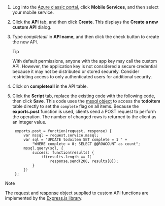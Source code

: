 

1. Log into the [Azure classic portal](https://manage.windowsazure.com/), click **Mobile Services**, and then select your mobile service.
2. Click the **API** tab, and then click **Create**. This displays the **Create a new custom API** dialog.
3. Type *completeall* in **API name**, and then click the check button to create the new API.
   
   > [!TIP]
   > With default permissions, anyone with the app key may call the custom API. However, the application key is not considered a secure credential because it may not be distributed or stored securely. Consider restricting access to only authenticated users for additional security.
   > 
4. Click on **completeall** in the API table.
5. Click the **Script** tab, replace the existing code with the following code, then click **Save**.     This code uses the [mssql object](http://msdn.microsoft.com/library/windowsazure/jj554212.aspx) to access the **todoitem** table directly to set the `complete` flag on all items. Because the **exports.post** function is used, clients send a POST request to perform the operation. The number of changed rows is returned to the client as an integer value.
   
        exports.post = function(request, response) {
            var mssql = request.service.mssql;
            var sql = "UPDATE todoitem SET complete = 1 " +
                "WHERE complete = 0; SELECT @@ROWCOUNT as count";
            mssql.query(sql, {
                success: function(results) {
                    if(results.length == 1)
                        response.send(200, results[0]);
                }
            })
        };

> [!NOTE]
> The [request](http://msdn.microsoft.com/library/windowsazure/jj554218.aspx) and [response](http://msdn.microsoft.com/library/windowsazure/dn303373.aspx) object supplied to custom API functions are implemented by the [Express.js library](http://go.microsoft.com/fwlink/p/?LinkId=309046). 
> 
> 

<!-- Anchors. -->

<!-- Images. -->

<!-- URLs. -->
[mssql object]: http://msdn.microsoft.com/library/windowsazure/jj554212.aspx
